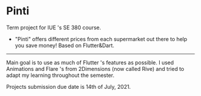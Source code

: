 # Pinti

Term project for IUE 's SE 380 course. 

- "Pinti" offers different prices from each supermarket out there to help you save money! Based on Flutter&Dart.


---------------

Main goal is to use as much of Flutter 's features as possible. I used Animations and Flare 's from 2Dimensions (now called Rive) and tried to adapt my learning throughout the semester. 

Projects submission due date is 14th of July, 2021.
